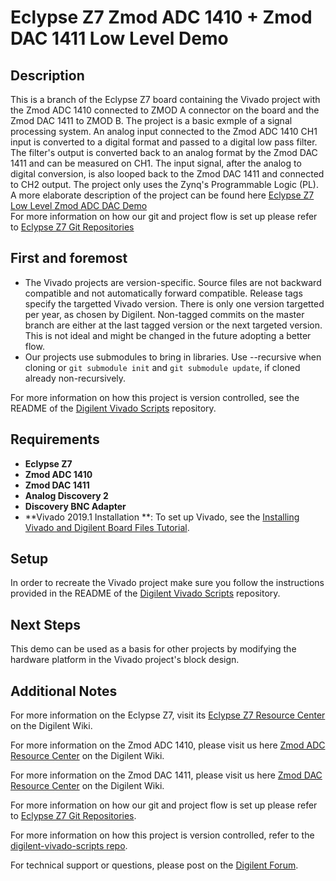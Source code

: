 # Eclypse Z7 Zmod ADC 1410 + Zmod DAC 1411 Low Level Demo

## Description

This is a branch of the Eclypse Z7 board containing the Vivado project with the Zmod ADC 1410 connected to ZMOD A connector on the board and the Zmod DAC 1411 to ZMOD B. The project is a basic exmple of a signal processing system. An analog input connected to the Zmod ADC 1410 CH1 input is converted to a digital format and passed to a digital low pass filter. The filter's output is converted back to an analog format by the Zmod DAC 1411 and can be measured on CH1. The input signal, after the analog to digital conversion, is also looped back to the Zmod DAC 1411 and connected to CH2 output. The project only uses the Zynq's Programmable Logic (PL). A more elaborate description of the project can be found here [Eclypse Z7 Low Level Zmod ADC DAC Demo](https://reference.digilentinc.com/reference/programmable-logic/eclypse-z7/low_level_zmod_adc_dac)   
For more information on how our git and project flow is set up please refer to [Eclypse Z7 Git Repositories](https://reference.digilentinc.com/reference/programmable-logic/eclypse-z7/git)

## First and foremost

* The Vivado projects are version-specific. Source files are not backward compatible and not automatically forward compatible. Release tags specify the targetted Vivado version. There is only one version targetted per year, as chosen by Digilent. Non-tagged commits on the master branch are either at the last tagged version or the next targeted version. This is not ideal and might be changed in the future adopting a better flow.
* Our projects use submodules to bring in libraries. Use --recursive when cloning or `git submodule init` and `git submodule update`, if cloned already non-recursively.

For more information on how this project is version controlled, see the README of the [Digilent Vivado Scripts](https://github.com/Digilent/digilent-vivado-scripts) repository.

## Requirements

* **Eclypse Z7**
* **Zmod ADC 1410**
* **Zmod DAC 1411**
* **Analog Discovery 2**
* **Discovery BNC Adapter**
* **Vivado 2019.1 Installation **: To set up Vivado, see the [Installing Vivado and Digilent Board Files Tutorial](https://reference.digilentinc.com/vivado/installing-vivado/start).

## Setup

In order to recreate the Vivado project make sure you follow the instructions provided in the README of the [Digilent Vivado Scripts](https://github.com/Digilent/digilent-vivado-scripts) repository.

## Next Steps

This demo can be used as a basis for other projects by modifying the hardware platform in the Vivado project's block design. 

## Additional Notes

For more information on the Eclypse Z7, visit its [Eclypse Z7 Resource Center](https://reference.digilentinc.com/reference/programmable-logic/eclypse-z7/start) on the Digilent Wiki.

For more information on the Zmod ADC 1410, please visit us here [Zmod ADC Resource Center](https://reference.digilentinc.com/reference/zmod/zmodadc/start) on the Digilent Wiki.

For more information on the Zmod DAC 1411, please visit us here [Zmod DAC Resource Center](https://reference.digilentinc.com/reference/zmod/zmoddac/start) on the Digilent Wiki.

For more information on how our git and project flow is set up please refer to [Eclypse Z7 Git Repositories](https://reference.digilentinc.com/reference/programmable-logic/eclypse-z7/git).

For more information on how this project is version controlled, refer to the [digilent-vivado-scripts repo](https://github.com/digilent/digilent-vivado-scripts).

For technical support or questions, please post on the [Digilent Forum](forum.digilentinc.com).